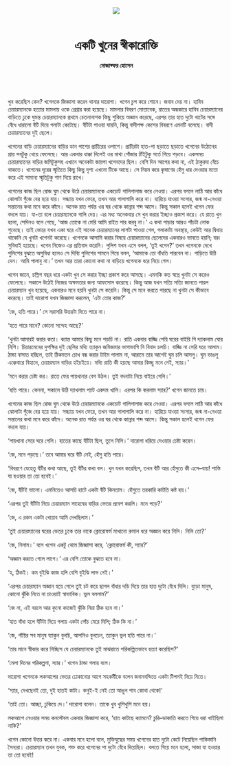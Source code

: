 <div align=center>
<img src=https://images.prothomalo.com/prothomalo-bangla/2021-01/1d75151c-eff9-4e9f-ac28-aebc4618d00f/palo_bangla_og.png />
<br><br>
<h1>একটি খুনের স্বীকারোক্তি</h1> 
<h4>মোজাফ্ফর হোসেন</h4>
<br><br>
</div>

খুন করেছিস কেন? খগেনকে জিজ্ঞাসা করেন থানার দারোগা। খগেন চুপ করে শোনে। জবাব দেয় না। হাবিব চেয়ারম্যানকে হত্যার মামলায় ওকে গ্রেপ্তার করা হয়েছে। মামলার বিবরণ মোতাবেক, রাতের অন্ধকারে হাবিব চেয়ারম্যানের বাড়িতে ঢুকে ঘুমন্ত চেয়ারম্যানকে প্রথমে চেতনানাশক কিছু শুকিয়ে অজ্ঞান করেছে, এরপর তার হাত দুটো খাটের সঙ্গে বেঁধে ধারালো বঁটি দিয়ে গলাটা কেটেছে। বঁটিটা পাওয়া যায়নি, কিন্তু বাদীপক্ষ কেসের বিবরণে এমনটি বলেছে। বাদী চেয়ারম্যানের দুই ছেলে।

খগেনের বাড়ি চেয়ারম্যানের বাড়ির ডান পাশের প্রাচীরের ওপাশে। প্রাচীরটা হাত-পা ছড়াতে ছড়াতে খগেনের উঠোনের প্রায় সবটুকু খেয়ে ফেলেছে। আর একবার ধাক্কা দিলেই ওর মাথা গোঁজার ঠাঁইটুকু গর্তে গিয়ে পড়বে। একসময় চেয়ারম্যানের বাড়ির জমিটুকুসহ এখানে অনেকটা জায়গা খগেনদের ছিল। বেশি দিন আগের কথা না, এই ঠাকুরদা বেঁচে থাকতে। খগেনের দূরের স্মৃতিতে কিছু কিছু দৃশ্য এখনো টিকে আছে। সে নিয়ম করে কৃষাণের হেঁসু ধার দেওয়ার মতো করে এই সামান্য স্মৃতিটুকু শাণ দিয়ে রাখে।

খগেনের কাজ ছিল রোজ ঘুম থেকে উঠে চেয়ারম্যানকে একচোট গালিগালাজ করে নেওয়া। এরপর বগলে লাঠি আর কাঁধে ঝোলাটা গুঁজে বের হয়ে যায়। সন্ধ্যায় যখন ফেরে, তখন আর গালাগালি করে না। হারিয়ে যাওয়া সংসার, জন্ম না-নেওয়া সন্তানের কথা মনে করে কাঁদে। অনেক রাত পর্যন্ত ওর ঘর থেকে কান্নার শব্দ আসে। কিন্তু সকাল হলেই খগেন ফের বদলে যায়। যা-তা বলে চেয়ারম্যানকে গালি দেয়। এর মধ্য অনেকবার সে খুন করার ইচ্ছাও প্রকাশ করে। যে রাতে খুন হলো, সেদিনও বলে গেছে, ‘আজ তোকে না মেরি আমি রাইত পার করবু না।’ এ কথা পাড়ার আরও পাঁচটা লোক শুনেছে। তাই ভোরে যখন একা ঘরে এই সাবেক চেয়ারম্যানের লাশটা পাওয়া গেল, গলাকাটা অবস্থায়, কেউই আর দ্বিধায় থাকেনি যে খুনটা খগেনই করেছে। খগেনকে আসামি করার বিষয়ে চেয়ারম্যানের ছেলেদের একবারও ভাবতে হয়নি; বরং সুবিধাই হয়েছে। খগেন নিজেও এর প্রতিবাদ করেনি। পুলিশ যখন এসে বলল, ‘তুই খগেন?’ তখন খগেনকে দেখে পুলিশের বুঝতে অসুবিধা হলেও সে দিব্যি পুলিশের সামনে গিয়ে বলল, ‘আমাকে তো বাঁধতি পারবেন না। গাড়িতে উঠি দেন। আমি পালাবু না।’ তখন আর তারা কোনো কথা না বাড়িয়ে খগেনকে ধরে নিয়ে গেল।

খগেন জানে, চল্লিশ বছর ধরে একটা খুন সে করার ইচ্ছা প্রকাশ করে আসছে। এমনকি কত স্বপ্নে খুনটা সে করেও ফেলেছে। সকালে উঠেই নিজের অক্ষমতার জন্য আফসোস করেছে। কিন্তু আজ যখন সত্যি সত্যি জানতে পারল চেয়ারম্যান খুন হয়েছে, একবারও মনে হয়নি খুনটা সে করেনি। কিন্তু সে মনে করতে পারছে না খুনটা সে কীভাবে করেছে। তাই দারোগা যখন জিজ্ঞাসা করলেন, ‘এটা তোর কাজ?’

‘জে, হতি পারে।’ সে সরাসরি উত্তরটা দিতে পারে না।

‘হতে পারে মানে? কোনো সন্দেহ আছে?’

‘খুনটা আমারই করার কতা। ক্যান্ত আমার কিছু মনে পড়চি না। রাতি একবার বাজ্জি পেয়ি ঘরের বাইরি গি দ্যাকলাম ঘোর নিশি। চিয়ারমেনের দুপক্ষির দুই ছেলির মদ্যি ত্যাকুন জমিজমার ভাগাভাগি নি বিবাদ চলচি। বাজ্জি না সেরি ঘরে আলাম। ঠান্ডা বাসাত হচ্ছিল, তাই ঠিকমতন চোখ বন্ধ করার টাইম পালাম না, আরামে তার আগেই ঘুম চলি আসলু। ঘুম ভাঙলু এক্কেবারে বিহানে, চেয়ারম্যান বাড়ির হইচইয়ে। মদ্যি রাতি কী হয়ছে আমার কিচ্ছু মনে নেই, স্যার।’

‘মনে করার চেষ্টা কর। রাতে ফের পায়খানার বেগ উঠল। তুই বদনাটা নিয়ে বাইরে গেলি।’

‘হতি পারে। কেননা, সকালে উঠি দ্যাখলাম প্যাট একদম খালি। এরপর কি করলাম স্যার?’ খগেন জানতে চায়।

খগেনের কাজ ছিল রোজ ঘুম থেকে উঠে চেয়ারম্যানকে একচোট গালিগালাজ করে নেওয়া। এরপর বগলে লাঠি আর কাঁধে ঝোলাটা গুঁজে বের হয়ে যায়। সন্ধ্যায় যখন ফেরে, তখন আর গালাগালি করে না। হারিয়ে যাওয়া সংসার, জন্ম না-নেওয়া সন্তানের কথা মনে করে কাঁদে। অনেক রাত পর্যন্ত ওর ঘর থেকে কান্নার শব্দ আসে। কিন্তু সকাল হলেই খগেন ফের বদলে যায়।

‘পায়খানা সেরে ঘরে গেলি। হাতের কাছে বঁটিটা ছিল, তুলে নিলি।’ দারোগা ধরিয়ে দেওয়ার চেষ্টা করেন।

‘জে, মনে পড়ছে।’ তবে আমার ঘরে বঁটি নেই, হেঁসু হতি পারে।

‘বিবরণে যেহেতু বঁটির কথা আছে, তুই বঁটির কথা বল। খুন যখন করেছিস, তখন বঁটি আর হেঁসুতে কী এসে–যায়! শাস্তি যা হওয়ার তা তো হবেই।’

‘জে, বঁটিই ভালো। এমনিতেও আসচি হাটে একটা বঁটি কিনতাম। হেঁসুতে তরকারি কাটতি কষ্ট হয়।’

‘এরপর তুই বঁটিটা নিয়ে চেয়ারম্যান সাহেবের বাড়ির ভেতর প্রবেশ করলি। মনে পড়ে?’

‘জে, এ রকম একটা খোয়াব আমি দেখছিলাম।’

‘তুই চেয়ারম্যানের ঘরের ভেতর ঢুকে তার নাকে ক্লোরোফর্ম মাখানো রুমাল ধরে অজ্ঞান করে নিলি। নিলি তো?’

‘জে, নিলাম।’ বলে খগেন একটু থেমে জিজ্ঞাসা করে, 'ক্লোরোফর্ম কী, স্যার?’

‘অজ্ঞান করতে গেলে লাগে।’ এর বেশি তোকে বুঝতে হবে না।

‘হ, ঠিকই। কম বুইঝি কাজ হলি বেশি বুইঝি লাভ নেই।’

‘এরপর চেয়ারম্যান অজ্ঞান হয়ে গেলে তুই চট করে ছাগল বাঁধার দড়ি দিয়ে তার হাত দুটো বেঁধে দিলি। বুড়ো মানুষ, কোনো ঝুঁকি নিতে না চাওয়াই স্বাভাবিক। ভুল বললাম?’

‘জে না, এই বয়সে আর কুনো কাজেই ঝুঁকি নিয়া ঠিক হবে না।’

‘হাত বাঁধা হলে বঁটিটা দিয়ে গলায় একটা পোঁচ মেরে দিলি; ঠিক কি না।’

‘জে, গাঁয়ির সব মানুষ য্যাকুন বুলচি, আপনিও বুলচেন, ত্যাকুন ভুল হতি পারে না।’

‘তার মানে স্বীকার করে নিচ্ছিস যে চেয়ারম্যানকে তুই মাঝরাতে পরিকল্পিতভাবে হত্যা করেছিস?’

‘মেলা দিনের পরিকল্পনা, স্যার।’ খগেন ঠান্ডা গলায় বলে।

দারোগা খগেনকে লকআপের ভেতর ঢোকানোর আগে সহকর্মীকে বলেন জবানবন্দিতে একটা টিপসই দিয়ে নিতে।

‘স্যার, দেখছেনই তো, দুই হাতই কাটা। কনুই-ই নেই তো আঙুল পাব কোথা থেকে!’

‘তাই তো। আচ্ছা, ঢুকিয়ে দে।’ দারোগা বলেন। তাকে খুব খুশিখুশি মনে হয়।

লকআপে নেওয়ার সময় কনস্টেবল একবার জিজ্ঞাসা করে, ‘হাত কাটছে ক্যামনে? চুরি–ডাকাতি করতে গিয়ে ধরা খাইছিলা নাকি?’

খগেন কোনো উত্তর করে না। একবার মনে হলো বলে, মুক্তিযুদ্ধের সময় খগেনের হাত দুটো কেটে নিয়েছিল পাকিস্তানি সৈন্যরা। চেয়ারম্যান তখন যুবক, শক্ত করে খগেনের পা দুটো বেঁধে দিয়েছিল। বলতে গিয়ে মনে হলো, সাজা যা হওয়ার তা তো হবেই!
